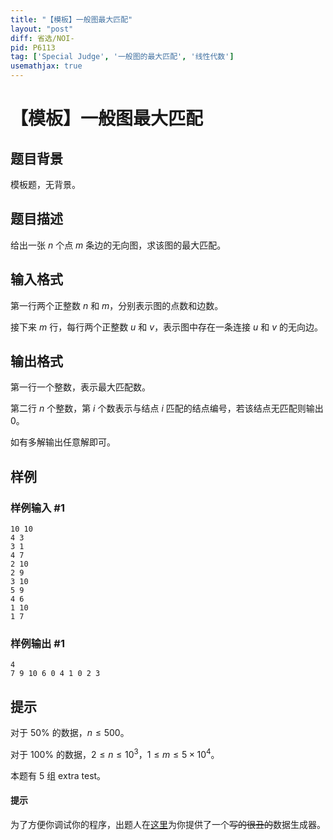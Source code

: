 ```yaml
---
title: "【模板】一般图最大匹配"
layout: "post"
diff: 省选/NOI-
pid: P6113
tag: ['Special Judge', '一般图的最大匹配', '线性代数']
usemathjax: true
---
```


# 【模板】一般图最大匹配
## 题目背景

模板题，无背景。
## 题目描述

给出一张 $n$ 个点 $m$ 条边的无向图，求该图的最大匹配。
## 输入格式

第一行两个正整数 $n$ 和 $m$，分别表示图的点数和边数。

接下来 $m$ 行，每行两个正整数 $u$ 和 $v$，表示图中存在一条连接 $u$ 和 $v$ 的无向边。
## 输出格式

第一行一个整数，表示最大匹配数。

第二行 $n$ 个整数，第 $i$ 个数表示与结点 $i$ 匹配的结点编号，若该结点无匹配则输出 $0$。

如有多解输出任意解即可。
## 样例

### 样例输入 #1
```
10 10
4 3
3 1
4 7
2 10
2 9
3 10
5 9
4 6
1 10
1 7

```
### 样例输出 #1
```
4
7 9 10 6 0 4 1 0 2 3 
```
## 提示

对于 $50\%$ 的数据，$n\le500$。

对于 $100\%$ 的数据，$2\le n\le10^3$，$1\le m\le5\times10^4$。

本题有 5 组 extra test。

####  提示
为了方便你调试你的程序，出题人在[这里](https://www.luogu.com.cn/paste/vf7dlo6r)为你提供了一个~~写的很丑的~~数据生成器。
